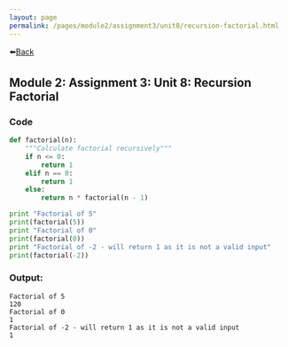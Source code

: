 ```yaml
---
layout: page
permalink: /pages/module2/assignment3/unit8/recursion-factorial.html
---
```


⬅️[Back](/pages/module2/assignment3/unit8/m2a3u8.html)

## Module 2: Assignment 3: Unit 8: Recursion Factorial

### Code

```python
def factorial(n):
    """Calculate factorial recursively"""
    if n <= 0:
        return 1
    elif n == 0:
        return 1
    else:
        return n * factorial(n - 1)

print "Factorial of 5"
print(factorial(5))
print "Factorial of 0"
print(factorial(0))
print "Factorial of -2 - will return 1 as it is not a valid input"
print(factorial(-2))
```

### Output:

```
Factorial of 5
120
Factorial of 0
1
Factorial of -2 - will return 1 as it is not a valid input
1
```
